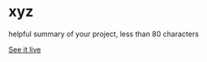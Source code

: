# xyz

helpful summary of your project, less than 80 characters

[See it live](https://satellite-of-love.github.io/xyz)

